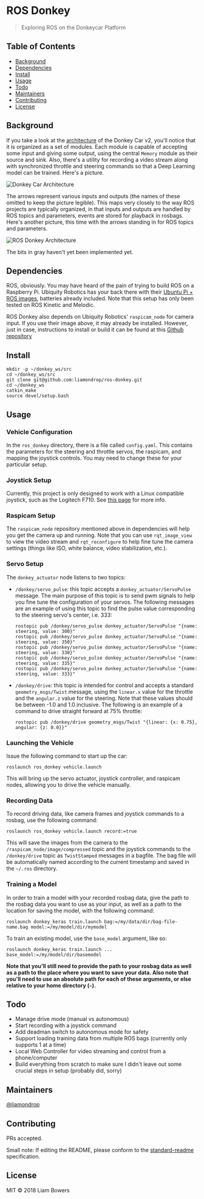 # ROS Donkey

> Exploring ROS on the Donkeycar Platform


## Table of Contents

- [Background](#background)
- [Dependencies](#dependencies)
- [Install](#install)
- [Usage](#usage)
- [Todo](#todo)
- [Maintainers](#maintainers)
- [Contributing](#contributing)
- [License](#license)

## Background

If you take a look at the [architecture](https://github.com/autorope/donkeycar/blob/dev/donkeycar/templates/donkey2.py) of the Donkey Car v2, you'll notice that it is organized as a set of modules. Each module is capable of accepting some input and giving some output, using the central `Memory` module as their source and sink. Also, there's a utility for recording a video stream along with synchronized throttle and steering commands so that a Deep Learning model can be trained. Here's a picture.

![Donkey Car Architecture](./images/donkey_car_architecture.png)

The arrows represent various inputs and outputs (the names of these omitted to keep the picture legible). This maps very closely to the way ROS projects are typically organized, in that inputs and outputs are handled by ROS topics and parameters, events are stored for playback in rosbags. Here's another picture, this time with the arrows standing in for ROS topics and parameters.

![ROS Donkey Architecture](./images/ros_donkey_architecture.png)

The bits in gray haven't yet been implemented yet.

## Dependencies

ROS, obviously. You may have heard of the pain of trying to build ROS on a Raspberry Pi. Ubiquity Robotics has your back there with their [Ubuntu Pi + ROS images](https://downloads.ubiquityrobotics.com/pi.html), batteries already included. Note that this setup has only been tested on ROS Kinetic and Melodic.

ROS Donkey also depends on Ubiquity Robotics' `raspicam_node` for camera input. If you use their image above, it may already be installed. However, just in case, instructions to install or build it can be found at this [Github repository](https://github.com/UbiquityRobotics/raspicam_node)

## Install

```
mkdir -p ~/donkey_ws/src
cd ~/donkey_ws/src
git clone git@github.com:liamondrop/ros-donkey.git
cd ~/donkey_ws
catkin_make
source devel/setup.bash
```

## Usage

### Vehicle Configuration

In the `ros_donkey` directory, there is a file called `config.yaml`. This contains the parameters for the steering and throttle servos, the raspicam, and mapping the joystick controls. You may need to change these for your particular setup.

### Joystick Setup

Currently, this project is only designed to work with a Linux compatible joystick, such as the Logitech F710. See [this page](http://wiki.ros.org/joy/Tutorials/ConfiguringALinuxJoystick) for more info.

### Raspicam Setup

The `raspicam_node` repository mentioned above in dependencies will help you get the camera up and running. Note that you can use `rqt_image_view` to view the video stream and `rqt_reconfigure` to help fine tune the camera settings (things like ISO, white balance, video stabilization, etc.).

### Servo Setup

The `donkey_actuator` node listens to two topics:

 - `/donkey/servo_pulse`: this topic accepts a `donkey_actuator/ServoPulse` message. The main purpose of this topic is to send pwm signals to help you fine tune the configuration of your servos. The following messages are an example of using this topic to find the pulse value corresponding to the steering servo's center, i.e. 333:
    ```
    rostopic pub /donkey/servo_pulse donkey_actuator/ServoPulse "{name: steering, value: 300}"
    rostopic pub /donkey/servo_pulse donkey_actuator/ServoPulse "{name: steering, value: 350}"
    rostopic pub /donkey/servo_pulse donkey_actuator/ServoPulse "{name: steering, value: 330}"
    rostopic pub /donkey/servo_pulse donkey_actuator/ServoPulse "{name: steering, value: 335}"
    rostopic pub /donkey/servo_pulse donkey_actuator/ServoPulse "{name: steering, value: 333}"
    ```
 - `/donkey/drive`: this topic is intended for control and accepts a standard `geometry_msgs/Twist` message, using the `linear.x` value for the throttle and the `angular.z` value for the steering. Note that these values should be between -1.0 and 1.0 inclusive. The following is an example of a command to drive straight forward at 75% throttle:
    ```
    rostopic pub /donkey/drive geometry_msgs/Twist "{linear: {x: 0.75}, angular: {z: 0.0}}"
    ```

### Launching the Vehicle

Issue the following command to start up the car:

```
roslaunch ros_donkey vehicle.launch
```

This will bring up the servo actuator, joystick controller, and raspicam nodes, allowing you to drive the vehicle manually.

### Recording Data

To record driving data, like camera frames and joystick commands to a rosbag, use the following command:

```
roslaunch ros_donkey vehicle.launch record:=true
```

This will save the images from the camera to the `/raspicam_node/image/compressed` topic and the joystick commands to the `/donkey/drive` topic as `TwistStamped` messages in a bagfile. The bag file will be automatically named according to the current timestamp and saved in the `~/.ros` directory.

### Training a Model

In order to train a model with your recorded rosbag data, give the path to the rosbag data you want to use as your input, as well as a path to the location for saving the model, with the following command:

```
roslaunch donkey_keras train.launch bag:=/my/data/dir/bag-file-name.bag model:=/my/model/dir/mymodel
```

To train an existing model, use the `base_model` argument, like so:

```
roslaunch donkey_keras train.launch ... base_model:=/my/model/dir/basemodel
```

**Note that you'll still need to provide the path to your rosbag data as well as a path to the place where you want to save your data. Also note that you'll need to use an absolute path for each of these arguments, or else relative to your home directory (`~`).**


## Todo

 - Manage drive mode (manual vs autonomous)
 - Start recording with a joystick command
 - Add deadman switch to autonomous mode for safety
 - Support loading training data from multiple ROS bags (currently only supports 1 at a time)
 - Local Web Controller for video streaming and control from a phone/computer
 - Build everything from scratch to make sure I didn't leave out some crucial steps in setup (probably did, sorry)

## Maintainers

[@liamondrop](https://github.com/liamondrop)

## Contributing

PRs accepted.

Small note: If editing the README, please conform to the [standard-readme](https://github.com/RichardLitt/standard-readme) specification.

## License

MIT © 2018 Liam Bowers
